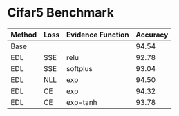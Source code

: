 # Cifar5 Benchmark

| Method | Loss | Evidence Function | Accuracy |
| ------ | ---- | ----------------- | -------- |
| Base   |      |                   | 94.54    |
| EDL    | SSE  | relu              | 92.78    |
| EDL    | SSE  | softplus          | 93.04    |
| EDL    | NLL  | exp               | 94.50    |
| EDL    | CE   | exp               | 94.32    |
| EDL    | CE   | exp-tanh          | 93.78    |
